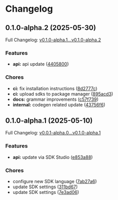 # Changelog

## 0.1.0-alpha.2 (2025-05-30)

Full Changelog: [v0.1.0-alpha.1...v0.1.0-alpha.2](https://github.com/vern-so/sdk-python/compare/v0.1.0-alpha.1...v0.1.0-alpha.2)

### Features

* **api:** api update ([4405800](https://github.com/vern-so/sdk-python/commit/440580072288fb17cd812dbbd53dc9106e3ca334))


### Chores

* **ci:** fix installation instructions ([8d2777c](https://github.com/vern-so/sdk-python/commit/8d2777c08354eee178d3a296cec8001a2620e85e))
* **ci:** upload sdks to package manager ([895acd3](https://github.com/vern-so/sdk-python/commit/895acd3e84c06b4e78e77ae830c1fc13729d4c39))
* **docs:** grammar improvements ([c57f739](https://github.com/vern-so/sdk-python/commit/c57f7396ad4d09bfde613186673a9ceb6dfd0d38))
* **internal:** codegen related update ([43756f6](https://github.com/vern-so/sdk-python/commit/43756f65287e0dcd2b54c44ea8ea625d2d99ac7e))

## 0.1.0-alpha.1 (2025-05-10)

Full Changelog: [v0.0.1-alpha.0...v0.1.0-alpha.1](https://github.com/vern-so/sdk-python/compare/v0.0.1-alpha.0...v0.1.0-alpha.1)

### Features

* **api:** update via SDK Studio ([e853a88](https://github.com/vern-so/sdk-python/commit/e853a88a119171ec4712a7c968e573c12bd0fff0))


### Chores

* configure new SDK language ([7ab27a6](https://github.com/vern-so/sdk-python/commit/7ab27a6b37eeec4cc46f720d376265266fd2c378))
* update SDK settings ([311bd67](https://github.com/vern-so/sdk-python/commit/311bd671409b6f51a20acd0d0917997aa51830fd))
* update SDK settings ([7e3ad06](https://github.com/vern-so/sdk-python/commit/7e3ad062dfb2429be0d312da663a04c48ad5df46))
